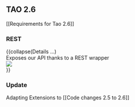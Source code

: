 TAO 2.6
-------

[[Requirements for Tao 2.6]]

### REST

{{collapse(Details …)\
Exposes our API thanks to a REST wrapper\
![](RestWrapper.png)\
}}

### Update

Adapting Extensions to [[Code changes 2.5 to 2.6]]

